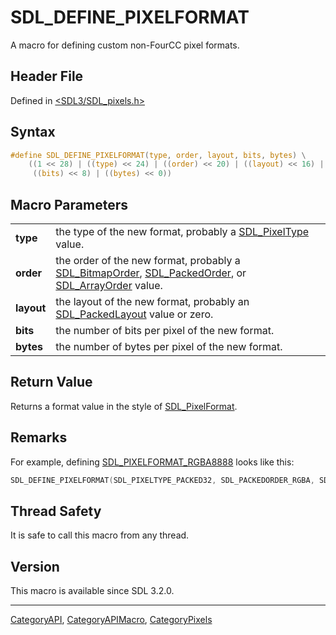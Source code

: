 # SDL_DEFINE_PIXELFORMAT

A macro for defining custom non-FourCC pixel formats.

## Header File

Defined in [<SDL3/SDL_pixels.h>](https://github.com/libsdl-org/SDL/blob/main/include/SDL3/SDL_pixels.h)

## Syntax

```c
#define SDL_DEFINE_PIXELFORMAT(type, order, layout, bits, bytes) \
    ((1 << 28) | ((type) << 24) | ((order) << 20) | ((layout) << 16) | \
     ((bits) << 8) | ((bytes) << 0))
```

## Macro Parameters

|            |                                                                                                                                                            |
| ---------- | ---------------------------------------------------------------------------------------------------------------------------------------------------------- |
| **type**   | the type of the new format, probably a [SDL_PixelType](SDL_PixelType) value.                                                                               |
| **order**  | the order of the new format, probably a [SDL_BitmapOrder](SDL_BitmapOrder), [SDL_PackedOrder](SDL_PackedOrder), or [SDL_ArrayOrder](SDL_ArrayOrder) value. |
| **layout** | the layout of the new format, probably an [SDL_PackedLayout](SDL_PackedLayout) value or zero.                                                              |
| **bits**   | the number of bits per pixel of the new format.                                                                                                            |
| **bytes**  | the number of bytes per pixel of the new format.                                                                                                           |

## Return Value

Returns a format value in the style of [SDL_PixelFormat](SDL_PixelFormat).

## Remarks

For example, defining [SDL_PIXELFORMAT_RGBA8888](SDL_PIXELFORMAT_RGBA8888)
looks like this:

```c
SDL_DEFINE_PIXELFORMAT(SDL_PIXELTYPE_PACKED32, SDL_PACKEDORDER_RGBA, SDL_PACKEDLAYOUT_8888, 32, 4)
```

## Thread Safety

It is safe to call this macro from any thread.

## Version

This macro is available since SDL 3.2.0.

----
[CategoryAPI](CategoryAPI), [CategoryAPIMacro](CategoryAPIMacro), [CategoryPixels](CategoryPixels)

